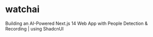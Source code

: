 # watchai
 Building an AI-Powered Next.js 14 Web App with People Detection & Recording | using ShadcnUI
